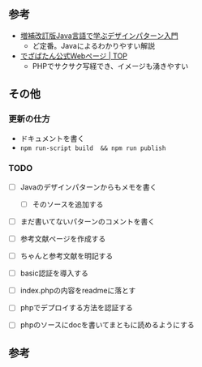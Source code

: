 ## 参考

- [増補改訂版Java言語で学ぶデザインパターン入門](https://www.hyuki.com/dp/)
  - ど定番。Javaによるわかりやすい解説
- [でざぱたん公式Webページ \| TOP](http://www.dezapatan.com/#download)
  - PHPでサクサク写経でき、イメージも湧きやすい


## その他

### 更新の仕方

- ドキュメントを書く
-  `npm run-script build  && npm run publish`



### TODO

- [ ] Javaのデザインパターンからもメモを書く
  - [ ] そのソースを追加する
- [ ] まだ書いてないパターンのコメントを書く
- [ ] 参考文献ページを作成する
- [ ] ちゃんと参考文献を明記する
- [ ] basic認証を導入する
- [ ] index.phpの内容をreadmeに落とす
- [ ] phpでデプロイする方法を認証する
- [ ] phpのソースにdocを書いてまともに読めるようにする


## 参考


